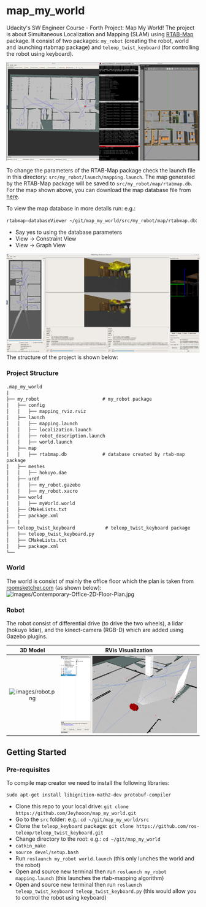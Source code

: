# map_my_world

Udacity's SW Engineer Course - Forth Project: Map My World!
The project is about Simultaneous Localization and Mapping (SLAM) using [RTAB-Map](http://wiki.ros.org/rtabmap_ros) package. It consist of two packages: `my_robot` (creating the robot, world and launching rtabmap package) and `teleop_twist_keyboard` (for controlling the robot using keyboard).

![images/map_my_world.png](images/map_my_world.png)

To change the parameters of the RTAB-Map package check the launch file in this directory: `src/my_robot/launch/mapping.launch`.
The map generated by the RTAB-Map package will be saved to `src/my_robot/map/rtabmap.db`. For the map shown above, you can download the map database file from [here](https://drive.google.com/file/d/1IHo6Y1sZUvNbS2viZ_b5UTm14svUdJhU/view?usp=sharing).

To view the map database in more details run: e.g.:

`rtabmap-databaseViewer ~/git/map_my_world/src/my_robot/map/rtabmap.db`:

- Say yes to using the database parameters
- View -> Constraint View
- View -> Graph View

![images/database_rtabmap.png](images/database_rtabmap.png)
The structure of the project is shown below:

### Project Structure

    .map_my_world
    |
    ├── my_robot                       # my_robot package
    │   ├── config
    │   │   ├── mapping_rviz.rviz
    │   ├── launch
    │   │   ├── mapping.launch
    │   │   ├── localization.launch
    │   │   ├── robot_description.launch
    │   │   ├── world.launch
    │   ├── map
    │   │   ├── rtabmap.db             # database created by rtab-map package
    │   ├── meshes
    │   │   ├── hokuyo.dae
    │   ├── urdf
    │   │   ├── my_robot.gazebo
    │   │   ├── my_robot.xacro
    │   ├── world
    │   │   ├── myWorld.world
    │   ├── CMakeLists.txt
    │   ├── package.xml
    |   |
    ├── teleop_twist_keyboard           # teleop_twist_keyboard package
    │   ├── teleop_twist_keyboard.py
    │   ├── CMakeLists.txt
    │   ├── package.xml
    └──

### World

The world is consist of mainly the office floor which the plan is taken from [roomsketcher.com](https://www.roomsketcher.com/floor-plan-gallery/325/office-floor-plan-examples/contemporary-office-floor-plan/) (as shown below):
![images/Contemporary-Office-2D-Floor-Plan.jpg](images/Contemporary-Office-2D-Floor-Plan.jpg)

### Robot

The robot consist of differential drive (to drive the two wheels), a lidar (hokuyo lidar), and the kinect-camera (RGB-D) which are added using Gazebo plugins.

|               3D Model                |         RVis Visualization          |
| :-----------------------------------: | :---------------------------------: |
| ![images/robot.png](images/robot.png) | ![images/rviz.png](images/rviz.png) |

## Getting Started

### Pre-requisites

To compile map creator we need to install the following libraries:

```
sudo apt-get install libignition-math2-dev protobuf-compiler
```

- Clone this repo to your local drive:
  `git clone https://github.com/Jeyhooon/map_my_world.git`
- Go to the `src` folder: e.g.: `cd ~/git/map_my_world/src`
- Clone the `teleop_keyboard` package: `git clone https://github.com/ros-teleop/teleop_twist_keyboard.git`
- Change directory to the root: e.g.: `cd ~/git/map_my_world`
- `catkin_make`
- `source devel/setup.bash`
- Run `roslaunch my_robot world.launch` (this only lunches the world and the robot)
- Open and source new terminal then run `roslaunch my_robot mapping.launch` (this launches the rtab-mapping algorithm)
- Open and source new terminal then run `roslaunch teleop_twist_keyboard teleop_twist_keyboard.py` (this would allow you to control the robot using keyboard)
